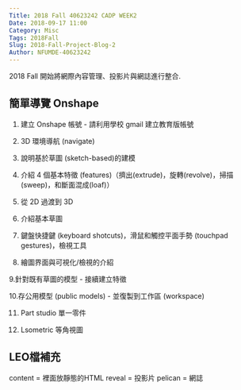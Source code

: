 ```yaml
---
Title: 2018 Fall 40623242 CADP WEEK2
Date: 2018-09-17 11:00
Category: Misc
Tags: 2018Fall
Slug: 2018-Fall-Project-Blog-2
Author: NFUMDE-40623242
---
```


2018 Fall 開始將網際內容管理、投影片與網誌進行整合.

<!-- PELICAN_END_SUMMARY -->

簡單導覽 Onshape
----
1. 建立 Onshape 帳號 - 請利用學校 gmail 建立教育版帳號

2. 3D 環境導航 (navigate)

3. 說明基於草圖 (sketch-based)的建模

4. 介紹 4 個基本特徵 (features)（擠出(extrude)，旋轉(revolve)，掃描(sweep)，和斷面混成(loaf)）

5. 從 2D 過渡到 3D

6. 介紹基本草圖

7. 鍵盤快捷鍵 (keyboard shotcuts)，滑鼠和觸控平面手勢 (touchpad gestures)，檢視工具

8. 繪圖界面與可視化/檢視的介紹

9.針對既有草圖的模型 - 接續建立特徵

10.存公用模型 (public models) - 並復製到工作區 (workspace)

11. Part studio 單一零件

12. Lsometric 等角視圖

LEO檔補充
----
content = 裡面放靜態的HTML
reveal = 投影片
pelican = 網誌


